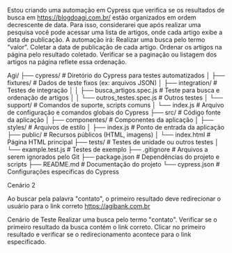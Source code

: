 Estou criando uma automação em Cypress que verifica se os resultados de busca em https://blogdoagi.com.br/ estão organizados em ordem decrescente de data. 
Para isso, considerarei que após realizar uma pesquisa você pode acessar uma lista de artigos, onde cada artigo exibe a data de publicação. A automação irá:
Realizar uma busca pelo termo "valor".
Coletar a data de publicação de cada artigo.
Ordenar os artigos na página pelo resultado coletado.
Verificar se a paginação ou listagem dos artigos na página reflete essa ordenação.



 Agi/
├── cypress/                   # Diretório do Cypress para testes automatizados
│   ├── fixtures/              # Dados de teste fixos (ex: arquivos JSON)
│   ├── integration/           # Testes de integração
│   │   ├── busca_artigos.spec.js  # Teste para busca e ordenação de artigos
│   │   └── outros_testes.spec.js  # Outros testes
│   └── support/               # Comandos de suporte, scripts comuns
│       └── index.js           # Arquivo de configuração e comandos globais do Cypress
├── src/                       # Código fonte da aplicação 
│   ├── componentes/           # Componentes da aplicação
│   ├── styles/                # Arquivos de estilo
│   ├── index.js               # Ponto de entrada da aplicação
├── public/                    # Recursos públicos (HTML, imagens)
│   └── index.html             # Página HTML principal
├── tests/                     # Testes de unidade ou outros testes
│   └── example.test.js        # Testes de exemplo
├── .gitignore                 # Arquivos a serem ignorados pelo Git
├── package.json               # Dependências do projeto e scripts
├── README.md                  # Documentação do projeto
└── cypress.json               # Configurações específicas do Cypress



Cenário 2


Ao buscar pela palavra "contato", o primeiro resultado  deve redirecionar o usuário para o link correto https://agibank.com.br

Cenário de Teste
Realizar uma busca pelo termo "contato".
Verificar se o primeiro resultado da busca contém o link correto.
Clicar no primeiro resultado e verificar se o redirecionamento acontece para o link especificado.


